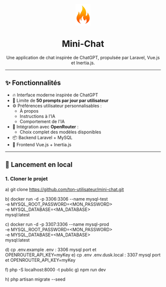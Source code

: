 <p align="center">
  <img src="https://raw.githubusercontent.com/JamesLaurino/mini-chat/refs/heads/master/logo.png" 
alt="Mini-Chat Logo" width="50px" height="70px"/>
</p>

<h1 align="center">Mini-Chat</h1>

<p align="center">
  Une application de chat inspirée de ChatGPT, propulsée par Laravel, Vue.js et Inertia.js.
</p>

---

## ✨ Fonctionnalités

- 🔥 Interface moderne inspirée de ChatGPT
- 🔐 Limite de **50 prompts par jour par utilisateur**
- ⚙️ Préférences utilisateur personnalisables :
    - À propos
    - Instructions à l'IA
    - Comportement de l'IA
- 🧠 Intégration avec **OpenRouter** :
    - Choix complet des modèles disponibles
- 📦 Backend Laravel + MySQL
- 💬 Frontend Vue.js + Inertia.js

---

## 🚀 Lancement en local

### 1. Cloner le projet

a)  git clone https://github.com/ton-utilisateur/mini-chat.git

b) docker run -d -p 3306:3306 --name mysql-test \
  -e MYSQL_ROOT_PASSWORD=<MON_PASSWORD> \
  -e MYSQL_DATABASE=<MA_DATABASE> \
  mysql:latest

c) docker run -d -p 3307:3306 --name mysql-prod \
  -e MYSQL_ROOT_PASSWORD=<MON_PASSWORD> \
  -e MYSQL_DATABASE=<MA_DATABASE>\
  mysql:latest

d) cp .env.example .env : 3306 mysql port et OPENROUTER_API_KEY=myKey
e) cp .env .env.dusk.local : 3307 mysql port et OPENROUTER_API_KEY=myKey

f) php -S localhost:8000 -t public
g) npm run dev

h) php artisan migrate --seed
